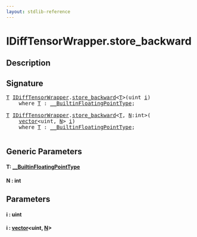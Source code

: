 ```yaml
---
layout: stdlib-reference
---
```


# IDiffTensorWrapper\.store\_backward

## Description





## Signature 

<pre>
<a href="store_backward.html#typeparam-T" class="code_type">T</a> <a href="index.html" class="code_type">IDiffTensorWrapper</a>.<a href="store_backward.html">store_backward</a>&lt;<a href="store_backward.html#typeparam-T" class="code_type">T</a>&gt;(<span class="code_keyword">uint</span> <a href="store_backward.html#decl-i" class="code_param">i</a>)
    <span class='code_keyword'>where</span> <a href="store_backward.html#typeparam-T" class="code_type">T</a> : <a href="index.html" class="code_type">__BuiltinFloatingPointType</a>;

<a href="store_backward.html#typeparam-T" class="code_type">T</a> <a href="index.html" class="code_type">IDiffTensorWrapper</a>.<a href="store_backward.html">store_backward</a>&lt;<a href="store_backward.html#typeparam-T" class="code_type">T</a>, <a href="store_backward.html#decl-N" class="code_var">N</a>:<span class="code_keyword">int</span>&gt;(
    <a href="index.html" class="code_type">vector</a>&lt;<span class="code_keyword">uint</span>, <a href="store_backward.html#decl-N" class="code_var">N</a>&gt; <a href="store_backward.html#decl-i" class="code_param">i</a>)
    <span class='code_keyword'>where</span> <a href="store_backward.html#typeparam-T" class="code_type">T</a> : <a href="index.html" class="code_type">__BuiltinFloatingPointType</a>;

</pre>

## Generic Parameters

####  <a id="typeparam-T"></a>T: [\_\_BuiltinFloatingPointType](../0_builtinfloatingpointtype-029hm/index)
####  <a id="decl-N"></a>N  : int

## Parameters

####  <a id="decl-i"></a>i  : uint
####  <a id="decl-i"></a>i  : [vector](../../types/vector/index)\<uint, [N](../../types/vector/index#decl-N)\>

